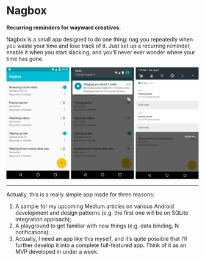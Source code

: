 # Nagbox
**Recurring reminders for wayward creatives.**

Nagbox is a small app designed to do one thing: nag you repeatedly when you waste your time and lose track of it. Just set up a recurring reminder, enable it when you start slacking, and you’ll never ever wonder where your time has gone.

![Screenshots](https://raw.githubusercontent.com/Actinarium/Nagbox/master/images/screens.png)

---

Actually, this is a really simple app made for three reasons:

1. A sample for my upcoming Medium articles on various Android development and design patterns (e.g. the first one will be on SQLite integration approach);
2. A playground to get familiar with new things (e.g. data binding, N notifications);
3. Actually, I need an app like this myself, and it’s quite possible that I’ll further develop it into a complete full-featured app. Think of it as an MVP developed in under a week.
